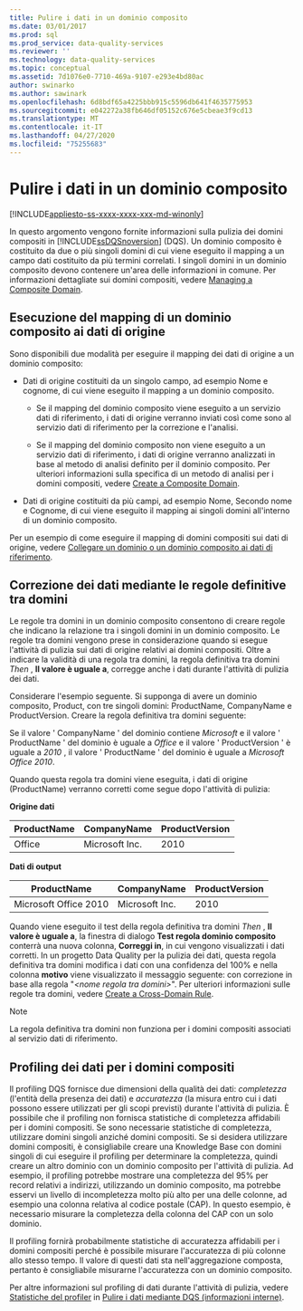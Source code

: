 ```yaml
---
title: Pulire i dati in un dominio composito
ms.date: 03/01/2017
ms.prod: sql
ms.prod_service: data-quality-services
ms.reviewer: ''
ms.technology: data-quality-services
ms.topic: conceptual
ms.assetid: 7d1076e0-7710-469a-9107-e293e4bd80ac
author: swinarko
ms.author: sawinark
ms.openlocfilehash: 6d8bdf65a4225bbb915c5596db641f4635775953
ms.sourcegitcommit: e042272a38fb646df05152c676e5cbeae3f9cd13
ms.translationtype: MT
ms.contentlocale: it-IT
ms.lasthandoff: 04/27/2020
ms.locfileid: "75255683"
---
```

# <a name="cleanse-data-in-a-composite-domain"></a>Pulire i dati in un dominio composito

[!INCLUDE[appliesto-ss-xxxx-xxxx-xxx-md-winonly](../includes/appliesto-ss-xxxx-xxxx-xxx-md-winonly.md)]

  In questo argomento vengono fornite informazioni sulla pulizia dei domini compositi in [!INCLUDE[ssDQSnoversion](../includes/ssdqsnoversion-md.md)] (DQS). Un dominio composito è costituito da due o più singoli domini di cui viene eseguito il mapping a un campo dati costituito da più termini correlati. I singoli domini in un dominio composito devono contenere un'area delle informazioni in comune. Per informazioni dettagliate sui domini compositi, vedere [Managing a Composite Domain](../data-quality-services/managing-a-composite-domain.md).  
  
##  <a name="mapping-a-composite-domain-to-the-source-data"></a><a name="Mapping"></a> Esecuzione del mapping di un dominio composito ai dati di origine  
 Sono disponibili due modalità per eseguire il mapping dei dati di origine a un dominio composito:  
  
-   Dati di origine costituiti da un singolo campo, ad esempio Nome e cognome, di cui viene eseguito il mapping a un dominio composito.  
  
    -   Se il mapping del dominio composito viene eseguito a un servizio dati di riferimento, i dati di origine verranno inviati così come sono al servizio dati di riferimento per la correzione e l'analisi.  
  
    -   Se il mapping del dominio composito non viene eseguito a un servizio dati di riferimento, i dati di origine verranno analizzati in base al metodo di analisi definito per il dominio composito. Per ulteriori informazioni sulla specifica di un metodo di analisi per i domini compositi, vedere [Create a Composite Domain](../data-quality-services/create-a-composite-domain.md).  
  
-   Dati di origine costituiti da più campi, ad esempio Nome, Secondo nome e Cognome, di cui viene eseguito il mapping ai singoli domini all'interno di un dominio composito.  
  
 Per un esempio di come eseguire il mapping di domini compositi sui dati di origine, vedere [Collegare un dominio o un dominio composito ai dati di riferimento](../data-quality-services/attach-domain-or-composite-domain-to-reference-data.md).  
  
##  <a name="data-correction-using-definitive-cross-domain-rules"></a><a name="CDCorrection"></a> Correzione dei dati mediante le regole definitive tra domini  
 Le regole tra domini in un dominio composito consentono di creare regole che indicano la relazione tra i singoli domini in un dominio composito. Le regole tra domini vengono prese in considerazione quando si esegue l'attività di pulizia sui dati di origine relativi ai domini compositi. Oltre a indicare la validità di una regola tra domini, la regola definitiva tra domini *Then* , **Il valore è uguale a**, corregge anche i dati durante l'attività di pulizia dei dati.  
  
 Considerare l'esempio seguente. Si supponga di avere un dominio composito, Product, con tre singoli domini: ProductName, CompanyName e ProductVersion. Creare la regola definitiva tra domini seguente:  
  
 Se il valore ' CompanyName ' del dominio contiene *Microsoft* e il valore ' ProductName ' del dominio è uguale a *Office* e il valore ' ProductVersion ' è uguale a *2010* , il valore ' ProductName ' del dominio è uguale a *Microsoft Office 2010*.  
  
 Quando questa regola tra domini viene eseguita, i dati di origine (ProductName) verranno corretti come segue dopo l'attività di pulizia:  
  
 **Origine dati**  
  
|ProductName|CompanyName|ProductVersion|  
|-----------------|-----------------|--------------------|  
|Office|Microsoft Inc.|2010|  
  
 **Dati di output**  
  
|ProductName|CompanyName|ProductVersion|  
|-----------------|-----------------|--------------------|  
|Microsoft Office 2010|Microsoft Inc.|2010|  
  
 Quando viene eseguito il test della regola definitiva tra domini *Then* , **Il valore è uguale a**, la finestra di dialogo **Test regola dominio composito** conterrà una nuova colonna, **Correggi in**, in cui vengono visualizzati i dati corretti. In un progetto Data Quality per la pulizia dei dati, questa regola definitiva tra domini modifica i dati con una confidenza del 100% e nella colonna **motivo** viene visualizzato il messaggio seguente: con correzione in base alla regola "*\<nome regola tra domini>*". Per ulteriori informazioni sulle regole tra domini, vedere [Create a Cross-Domain Rule](../data-quality-services/create-a-cross-domain-rule.md).  
  
> [!NOTE]  
>  La regola definitiva tra domini non funziona per i domini compositi associati al servizio dati di riferimento.  
  
##  <a name="data-profiling-for-composite-domains"></a><a name="DataProfiling"></a> Profiling dei dati per i domini compositi  
 Il profiling DQS fornisce due dimensioni della qualità dei dati: *completezza* (l'entità della presenza dei dati) e *accuratezza* (la misura entro cui i dati possono essere utilizzati per gli scopi previsti) durante l'attività di pulizia. È possibile che il profiling non fornisca statistiche di completezza affidabili per i domini compositi. Se sono necessarie statistiche di completezza, utilizzare domini singoli anziché domini compositi. Se si desidera utilizzare domini compositi, è consigliabile creare una Knowledge Base con domini singoli di cui eseguire il profiling per determinare la completezza, quindi creare un altro dominio con un dominio composito per l'attività di pulizia. Ad esempio, il profiling potrebbe mostrare una completezza del 95% per record relativi a indirizzi, utilizzando un dominio composito, ma potrebbe esservi un livello di incompletezza molto più alto per una delle colonne, ad esempio una colonna relativa al codice postale (CAP). In questo esempio, è necessario misurare la completezza della colonna del CAP con un solo dominio.  
  
 Il profiling fornirà probabilmente statistiche di accuratezza affidabili per i domini compositi perché è possibile misurare l'accuratezza di più colonne allo stesso tempo. Il valore di questi dati sta nell'aggregazione composta, pertanto è consigliabile misurarne l'accuratezza con un dominio composito.  
  
 Per altre informazioni sul profiling di dati durante l'attività di pulizia, vedere [Statistiche del profiler](../data-quality-services/cleanse-data-using-dqs-internal-knowledge.md#Profiler) in [Pulire i dati mediante DQS &#40;informazioni interne&#41;](../data-quality-services/cleanse-data-using-dqs-internal-knowledge.md).  
  
  

